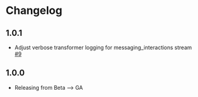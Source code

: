 # Changelog

## 1.0.1
  * Adjust verbose transformer logging for messaging_interactions stream [#9](https://github.com/singer-io/tap-liveperson/pull/9)

## 1.0.0
  * Releasing from Beta --> GA
